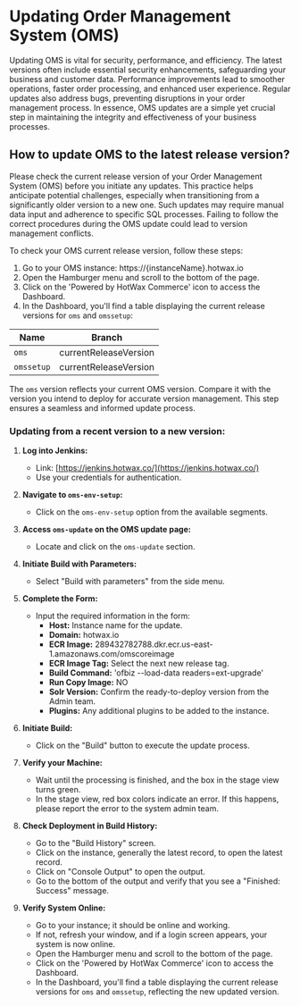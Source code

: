 # Updating Order Management System (OMS)

Updating OMS is vital for security, performance, and efficiency. The latest versions often include essential security enhancements, safeguarding your business and customer data. Performance improvements lead to smoother operations, faster order processing, and enhanced user experience. Regular updates also address bugs, preventing disruptions in your order management process. In essence, OMS updates are a simple yet crucial step in maintaining the integrity and effectiveness of your business processes.

## How to update OMS to the latest release version?

Please check the current release version of your Order Management System (OMS) before you initiate any updates. This practice helps anticipate potential challenges, especially when transitioning from a significantly older version to a new one. Such updates may require manual data input and adherence to specific SQL processes. Failing to follow the correct procedures during the OMS update could lead to version management conflicts. 

To check your OMS current release version, follow these steps:

1. Go to your OMS instance: https://{instanceName}.hotwax.io
2. Open the Hamburger menu and scroll to the bottom of the page.
3. Click on the 'Powered by HotWax Commerce' icon to access the Dashboard.
4. In the Dashboard, you'll find a table displaying the current release versions for `oms` and `omssetup`:

| Name       | Branch                |
|------------|-----------------------|
| `oms`        | currentReleaseVersion |
| `omssetup`   | currentReleaseVersion |

The `oms` version reflects your current OMS version. Compare it with the version you intend to deploy for accurate version management. This step ensures a seamless and informed update process.

### Updating from a recent version to a new version: 

1. **Log into Jenkins:**
   - Link: [https://jenkins.hotwax.co/](https://jenkins.hotwax.co/)
   - Use your credentials for authentication.

2. **Navigate to `oms-env-setup`:**
   - Click on the `oms-env-setup` option from the available segments.

3. **Access `oms-update` on the OMS update page:**
   - Locate and click on the `oms-update` section.

4. **Initiate Build with Parameters:**
   - Select "Build with parameters" from the side menu.

5. **Complete the Form:**
   - Input the required information in the form:
     - **Host:** Instance name for the update.
     - **Domain:** hotwax.io
     - **ECR Image:** 289432782788.dkr.ecr.us-east-1.amazonaws.com/omscoreimage
     - **ECR Image Tag:** Select the next new release tag.
     - **Build Command:** 'ofbiz --load-data readers=ext-upgrade'
     - **Run Copy Image:** NO
     - **Solr Version:** Confirm the ready-to-deploy version from the Admin team.
     - **Plugins:** Any additional plugins to be added to the instance.

6. **Initiate Build:**
   - Click on the "Build" button to execute the update process.

7. **Verify your Machine:**
   - Wait until the processing is finished, and the box in the stage view turns green.
   - In the stage view, red box colors indicate an error. If this happens, please report the error to the system admin team.

8. **Check Deployment in Build History:**
   - Go to the "Build History" screen.
   - Click on the instance, generally the latest record, to open the latest record.
   - Click on "Console Output" to open the output.
   - Go to the bottom of the output and verify that you see a "Finished: Success" message.

9. **Verify System Online:**
   - Go to your instance; it should be online and working. 
   - If not, refresh your window, and if a login screen appears, your system is now online.
   - Open the Hamburger menu and scroll to the bottom of the page.
   - Click on the 'Powered by HotWax Commerce' icon to access the Dashboard.
   -  In the Dashboard, you'll find a table displaying the current release versions for `oms` and `omssetup`, reflecting the new updated version. 


























   
